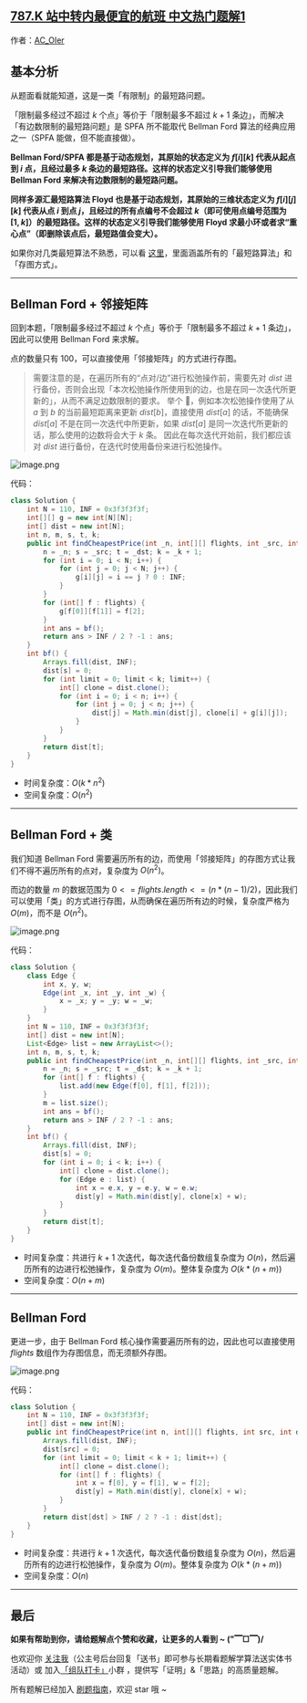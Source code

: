 ## [787.K 站中转内最便宜的航班 中文热门题解1](https://leetcode.cn/problems/cheapest-flights-within-k-stops/solutions/100000/gong-shui-san-xie-xiang-jie-bellman-ford-dc94)

作者：[AC_OIer](https://leetcode.cn/u/AC_OIer)

## 基本分析

从题面看就能知道，这是一类「有限制」的最短路问题。

「限制最多经过不超过 $k$ 个点」等价于「限制最多不超过 $k + 1$ 条边」，而解决「有边数限制的最短路问题」是 SPFA 所不能取代 Bellman Ford 算法的经典应用之一（SPFA 能做，但不能直接做）。

**Bellman Ford/SPFA 都是基于动态规划，其原始的状态定义为 $f[i][k]$ 代表从起点到 $i$ 点，且经过最多 $k$ 条边的最短路径。这样的状态定义引导我们能够使用 Bellman Ford 来解决有边数限制的最短路问题。**

**同样多源汇最短路算法 Floyd 也是基于动态规划，其原始的三维状态定义为 $f[i][j][k]$ 代表从点 $i$ 到点 $j$，且经过的所有点编号不会超过 $k$（即可使用点编号范围为 $[1, k]$）的最短路径。这样的状态定义引导我们能够使用 Floyd 求最小环或者求“重心点”（即删除该点后，最短路值会变大）。**

如果你对几类最短算法不熟悉，可以看 [这里](https://mp.weixin.qq.com/s?__biz=MzU4NDE3MTEyMA==&mid=2247488007&idx=1&sn=9d0dcfdf475168d26a5a4bd6fcd3505d&chksm=fd9cb918caeb300e1c8844583db5c5318a89e60d8d552747ff8c2256910d32acd9013c93058f&token=754098973&lang=zh_CN#rd)，里面涵盖所有的「最短路算法」和「存图方式」。
 
---

## Bellman Ford + 邻接矩阵

回到本题，「限制最多经过不超过 $k$ 个点」等价于「限制最多不超过 $k + 1$ 条边」，因此可以使用 Bellman Ford 来求解。

点的数量只有 $100$，可以直接使用「邻接矩阵」的方式进行存图。

> 需要注意的是，在遍历所有的“点对/边”进行松弛操作前，需要先对 $dist$ 进行备份，否则会出现「本次松弛操作所使用到的边，也是在同一次迭代所更新的」，从而不满足边数限制的要求。
举个 🌰，例如本次松弛操作使用了从 $a$ 到 $b$ 的当前最短距离来更新 $dist[b]$，直接使用 $dist[a]$ 的话，不能确保 $dist[a]$ 不是在同一次迭代中所更新，如果 $dist[a]$ 是同一次迭代所更新的话，那么使用的边数将会大于 $k$ 条。
因此在每次迭代开始前，我们都应该对 $dist$ 进行备份，在迭代时使用备份来进行松弛操作。

![image.png](https://pic.leetcode-cn.com/1629775402-BKrDNg-image.png)

代码：
```Java []
class Solution {
    int N = 110, INF = 0x3f3f3f3f;
    int[][] g = new int[N][N];
    int[] dist = new int[N];
    int n, m, s, t, k;
    public int findCheapestPrice(int _n, int[][] flights, int _src, int _dst, int _k) {
        n = _n; s = _src; t = _dst; k = _k + 1;
        for (int i = 0; i < N; i++) {
            for (int j = 0; j < N; j++) {
                g[i][j] = i == j ? 0 : INF;
            }
        }
        for (int[] f : flights) {
            g[f[0]][f[1]] = f[2];
        }
        int ans = bf();
        return ans > INF / 2 ? -1 : ans;
    }
    int bf() {
        Arrays.fill(dist, INF);
        dist[s] = 0;
        for (int limit = 0; limit < k; limit++) {
            int[] clone = dist.clone();
            for (int i = 0; i < n; i++) {
                for (int j = 0; j < n; j++) {
                    dist[j] = Math.min(dist[j], clone[i] + g[i][j]);
                }
            }
        }
        return dist[t];
    }
}
```
* 时间复杂度：$O(k * n^2)$
* 空间复杂度：$O(n^2)$


---

## Bellman Ford + 类

我们知道 Bellman Ford 需要遍历所有的边，而使用「邻接矩阵」的存图方式让我们不得不遍历所有的点对，复杂度为 $O(n^2)$。

而边的数量 $m$ 的数据范围为 $0 <= flights.length <= (n * (n - 1) / 2)$，因此我们可以使用「类」的方式进行存图，从而确保在遍历所有边的时候，复杂度严格为 $O(m)$，而不是 $O(n^2)$。

![image.png](https://pic.leetcode-cn.com/1629775378-YcJJzg-image.png)

代码：
```Java []
class Solution {
    class Edge {
        int x, y, w;
        Edge(int _x, int _y, int _w) {
            x = _x; y = _y; w = _w;
        }
    }
    int N = 110, INF = 0x3f3f3f3f;
    int[] dist = new int[N];
    List<Edge> list = new ArrayList<>();
    int n, m, s, t, k;
    public int findCheapestPrice(int _n, int[][] flights, int _src, int _dst, int _k) {
        n = _n; s = _src; t = _dst; k = _k + 1;
        for (int[] f : flights) {
            list.add(new Edge(f[0], f[1], f[2]));
        }
        m = list.size();
        int ans = bf();
        return ans > INF / 2 ? -1 : ans;
    }
    int bf() {
        Arrays.fill(dist, INF);
        dist[s] = 0;
        for (int i = 0; i < k; i++) {
            int[] clone = dist.clone();
            for (Edge e : list) {
                int x = e.x, y = e.y, w = e.w;
                dist[y] = Math.min(dist[y], clone[x] + w);
            }
        }
        return dist[t];
    }
}
```
* 时间复杂度：共进行 $k + 1$ 次迭代，每次迭代备份数组复杂度为 $O(n)$，然后遍历所有的边进行松弛操作，复杂度为 $O(m)$。整体复杂度为 $O(k * (n + m))$
* 空间复杂度：$O(n + m)$

---

## Bellman Ford

更进一步，由于 Bellman Ford 核心操作需要遍历所有的边，因此也可以直接使用 $flights$ 数组作为存图信息，而无须额外存图。

![image.png](https://pic.leetcode-cn.com/1629775353-jTgEoB-image.png)

代码：
```Java []
class Solution {
    int N = 110, INF = 0x3f3f3f3f;
    int[] dist = new int[N];
    public int findCheapestPrice(int n, int[][] flights, int src, int dst, int k) {
        Arrays.fill(dist, INF);
        dist[src] = 0;
        for (int limit = 0; limit < k + 1; limit++) {
            int[] clone = dist.clone();
            for (int[] f : flights) {
                int x = f[0], y = f[1], w = f[2];
                dist[y] = Math.min(dist[y], clone[x] + w);
            }
        }
        return dist[dst] > INF / 2 ? -1 : dist[dst];
    }
}
```
* 时间复杂度：共进行 $k + 1$ 次迭代，每次迭代备份数组复杂度为 $O(n)$，然后遍历所有的边进行松弛操作，复杂度为 $O(m)$。整体复杂度为 $O(k * (n + m))$
* 空间复杂度：$O(n)$

---

## 最后

**如果有帮助到你，请给题解点个赞和收藏，让更多的人看到 ~ ("▔□▔)/**

也欢迎你 [关注我](https://oscimg.oschina.net/oscnet/up-19688dc1af05cf8bdea43b2a863038ab9e5.png)（公主号后台回复「送书」即可参与长期看题解学算法送实体书活动）或 加入[「组队打卡」](https://leetcode-cn.com/u/ac_oier/)小群 ，提供写「证明」&「思路」的高质量题解。

所有题解已经加入 [刷题指南](https://github.com/SharingSource/LogicStack-LeetCode/wiki)，欢迎 star 哦 ~ 